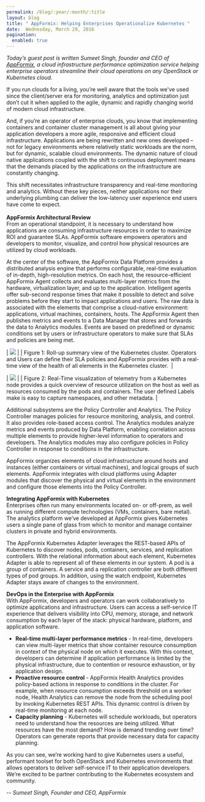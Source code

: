 ```yaml
---
permalink: /blog/:year/:month/:title
layout: blog
title: " AppFormix: Helping Enterprises Operationalize Kubernetes "
date:  Wednesday, March 29, 2016
pagination:
  enabled: true
---
```

_Today’s guest post is written Sumeet Singh, founder and CEO of [AppFormix](http://www.appformix.com/), a cloud infrastructure performance optimization service helping enterprise operators streamline their cloud operations on any OpenStack or Kubernetes cloud._  

If you run clouds for a living, you’re well aware that the tools we've used since the client/server era for monitoring, analytics and optimization just don’t cut it when applied to the agile, dynamic and rapidly changing world of modern cloud infrastructure.  

And, if you’re an operator of enterprise clouds, you know that implementing containers and container cluster management is all about giving your application developers a more agile, responsive and efficient cloud infrastructure. Applications are being rewritten and new ones developed – not for legacy environments where relatively static workloads are the norm, but for dynamic, scalable cloud environments. The dynamic nature of cloud native applications coupled with the shift to continuous deployment means that the demands placed by the applications on the infrastructure are constantly changing.  

This shift necessitates infrastructure transparency and real-time monitoring and analytics. Without these key pieces, neither applications nor their underlying plumbing can deliver the low-latency user experience end users have come to expect.  
&nbsp;&nbsp;  
**AppFormix Architectural Review**  
From an operational standpoint, it is necessary to understand how applications are consuming infrastructure resources in order to maximize ROI and guarantee SLAs. AppFormix software empowers operators and developers to monitor, visualize, and control how physical resources are utilized by cloud workloads.&nbsp;  

At the center of the software, the AppFormix Data Platform provides a distributed analysis engine that performs configurable, real-time evaluation of in-depth, high-resolution metrics. On each host, the resource-efficient AppFormix Agent collects and evaluates multi-layer metrics from the hardware, virtualization layer, and up to the application. Intelligent agents offer sub-second response times that make it possible to detect and solve problems before they start to impact applications and users. The raw data is associated with the elements that comprise a cloud-native environment: applications, virtual machines, containers, hosts. The AppFormix Agent then publishes metrics and events to a Data Manager that stores and forwards the data to Analytics modules. Events are based on predefined or dynamic conditions set by users or infrastructure operators to make sure that SLAs and policies are being met.  


| ![](https://lh3.googleusercontent.com/sPfaXresP1wDPPVERwQC1eZHDKtwrD1buAmMhLcWxwbnPmJIgJql1VIn7mNoh_QSPxcMTzjraQulg3pSta6OM9VvJn0hgrQKSteP8ijIp14E9JAzJnUd5Ds_rvHQwj4IHPQ7Jhsr) |
| Figure 1: Roll-up summary view of the Kubernetes cluster. Operators and Users can define their SLA policies and AppFormix provides with a real-time view of the health of all elements in the Kubernetes cluster.&nbsp; |



| ![](https://lh6.googleusercontent.com/0kOaFmyX8LWqbvGGuyFFl08uM_TC3_uFrwQslkEdKmBHZHzrSAsqU7bDb0w0cHDMLCWJa6uz9rfFtsf6BOvoKgNkpUeh7wwPTveC69X9JZru0VpwrT_hzACr0JADjgDV5EM0UVyc) |
| Figure 2: Real-Time visualization of telemetry from a Kubernetes node provides a quick overview of resource utilization on the host as well as resources consumed by the pods and containers. The user defined Labels make is easy to capture namespaces, and other metadata. |

Additional subsystems are the Policy Controller and Analytics. The Policy Controller manages policies for resource monitoring, analysis, and control. It also provides role-based access control. The Analytics modules analyze metrics and events produced by Data Platform, enabling correlation across multiple elements to provide higher-level information to operators and developers. The Analytics modules may also configure policies in Policy Controller in response to conditions in the infrastructure.  

AppFormix organizes elements of cloud infrastructure around hosts and instances (either containers or virtual machines), and logical groups of such elements. AppFormix integrates with cloud platforms using Adapter modules that discover the physical and virtual elements in the environment and configure those elements into the Policy Controller.  

**Integrating AppFormix with Kubernetes**  
Enterprises often run many environments located on- or off-prem, as well as running different compute technologies (VMs, containers, bare metal). The analytics platform we’ve developed at AppFormix gives Kubernetes users a single pane of glass from which to monitor and manage container clusters in private and hybrid environments.  

The AppFormix Kubernetes Adapter leverages the REST-based APIs of Kubernetes to discover nodes, pods, containers, services, and replication controllers. With the relational information about each element, Kubernetes Adapter is able to represent all of these elements in our system. A pod is a group of containers. A service and a replication controller are both different types of pod groups. In addition, using the watch endpoint, Kubernetes Adapter stays aware of changes to the environment.  

**DevOps in the Enterprise with AppFormix**  
With AppFormix, developers and operators can work collaboratively to optimize applications and infrastructure. Users can access a self-service IT experience that delivers visibility into CPU, memory, storage, and network consumption by each layer of the stack: physical hardware, platform, and application software.&nbsp;  


- **Real-time multi-layer performance metrics** - In real-time, developers can view multi-layer metrics that show container resource consumption in context of the physical node on which it executes. With this context, developers can determine if application performance is limited by the physical infrastructure, due to contention or resource exhaustion, or by application design. &nbsp;
- **Proactive resource control** - AppFormix Health Analytics provides policy-based actions in response to conditions in the cluster. For example, when resource consumption exceeds threshold on a worker node, Health Analytics can remove the node from the scheduling pool by invoking Kubernetes REST APIs. This dynamic control is driven by real-time monitoring at each node.
- **Capacity planning** - Kubernetes will schedule workloads, but operators need to understand how the resources are being utilized. What resources have the most demand? How is demand trending over time? Operators can generate reports that provide necessary data for capacity planning.




As you can see, we’re working hard to give Kubernetes users a useful, performant toolset for both OpenStack and Kubernetes environments that allows operators to deliver self-service IT to their application developers. We’re excited to be partner contributing to the Kubernetes ecosystem and community.  

_-- Sumeet Singh, Founder and CEO, AppFormix_
